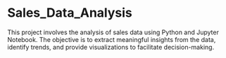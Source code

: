 # Sales_Data_Analysis
This project involves the analysis of sales data using Python and Jupyter Notebook. The objective is to extract meaningful insights from the data, identify trends, and provide visualizations to facilitate decision-making.

